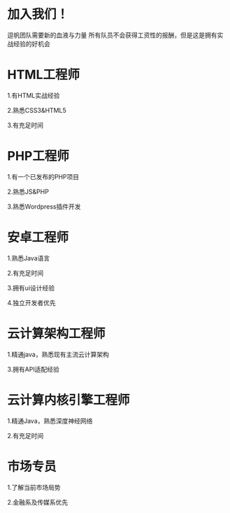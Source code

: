 # 加入我们！
逗帆团队需要新的血液与力量
所有队员不会获得工资性的报酬，但是这是拥有实战经验的好机会

# HTML工程师
 1.有HTML实战经验
 
 2.熟悉CSS3&HTML5
 
 3.有充足时间

# PHP工程师
1.有一个已发布的PHP项目

2.熟悉JS&PHP

3.熟悉Wordpress插件开发

# 安卓工程师
1.熟悉Java语言

2.有充足时间

3.拥有ui设计经验

4.独立开发者优先

# 云计算架构工程师
1.精通java，熟悉现有主流云计算架构

3.拥有API适配经验

# 云计算内核引擎工程师
1.精通Java，熟悉深度神经网络

2.有充足时间

# 市场专员
1.了解当前市场局势

2.金融系及传媒系优先
